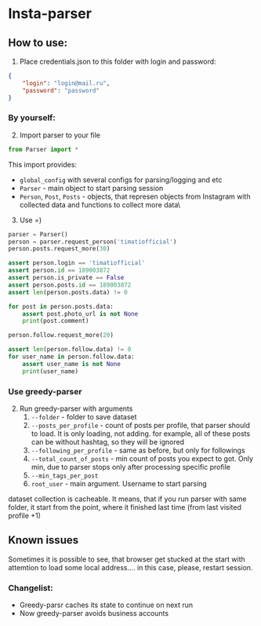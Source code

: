 # Insta-parser

## How to use:
1) Place credentials.json to this folder with login and password:
```json
{
    "login": "login@mail.ru",
    "password": "password"
}
```

### By yourself:
2) Import parser to your file
```python
from Parser import *
```
This import provides:
- `global_config` with several configs for parsing/logging and etc
- `Parser` - main object to start parsing session
- `Person`, `Post`, `Posts` - objects, that represen objects from Instagram with collected data and functions to collect more data\
  
3) Use =)
```python
parser = Parser()
person = parser.request_person('timatiofficial')
person.posts.request_more(30)

assert person.login == 'timatiofficial'
assert person.id == 189003872
assert person.is_private == False
assert person.posts.id == 189003872
assert len(person.posts.data) != 0

for post in person.posts.data:
    assert post.photo_url is not None
    print(post.comment)

person.follow.request_more(20)

assert len(person.follow.data) != 0
for user_name in person.follow.data:
    assert user_name is not None
    print(user_name)
```
### Use greedy-parser
2) Run greedy-parser with arguments
   1) `--folder` - folder to save dataset
   2) `--posts_per_profile` - count of posts per profile, that parser should to load. It is only loading, not adding. for example, all of these posts can be without hashtag, so they will be ignored
   3) `--following_per_profile` - same as before, but only for followings
   4) `--total_count_of_posts` - min count of posts you expect to got. Only min, due to parser stops only after processing specific profile
   5) `--min_tags_per_post` 
   6) `root_user` - main argument. Username to start parsing

dataset collection is cacheable. It means, that if you run parser with same folder, it start from the point, where it finished last time (from last visited profile +1)


## Known issues
Sometimes it is possible to see, that browser get stucked at the start with attemtion to load some local address.... in this case, please, restart session.

### Changelist:
- Greedy-parsr caches its state to continue on next run
- Now greedy-parser avoids business accounts